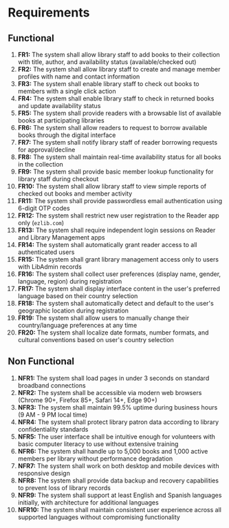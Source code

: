 # Requirements

## Functional

1. **FR1:** The system shall allow library staff to add books to their collection with title, author, and availability status (available/checked out)
2. **FR2:** The system shall allow library staff to create and manage member profiles with name and contact information
3. **FR3:** The system shall enable library staff to check out books to members with a single click action
4. **FR4:** The system shall enable library staff to check in returned books and update availability status
5. **FR5:** The system shall provide readers with a browsable list of available books at participating libraries
6. **FR6:** The system shall allow readers to request to borrow available books through the digital interface
7. **FR7:** The system shall notify library staff of reader borrowing requests for approval/decline
8. **FR8:** The system shall maintain real-time availability status for all books in the collection
9. **FR9:** The system shall provide basic member lookup functionality for library staff during checkout
10. **FR10:** The system shall allow library staff to view simple reports of checked out books and member activity
11. **FR11:** The system shall provide passwordless email authentication using 6-digit OTP codes
12. **FR12:** The system shall restrict new user registration to the Reader app only (`ezlib.com`)
13. **FR13:** The system shall require independent login sessions on Reader and Library Management apps
14. **FR14:** The system shall automatically grant reader access to all authenticated users
15. **FR15:** The system shall grant library management access only to users with LibAdmin records
16. **FR16:** The system shall collect user preferences (display name, gender, language, region) during registration
17. **FR17:** The system shall display interface content in the user's preferred language based on their country selection
18. **FR18:** The system shall automatically detect and default to the user's geographic location during registration
19. **FR19:** The system shall allow users to manually change their country/language preferences at any time
20. **FR20:** The system shall localize date formats, number formats, and cultural conventions based on user's country selection

## Non Functional

1. **NFR1:** The system shall load pages in under 3 seconds on standard broadband connections
2. **NFR2:** The system shall be accessible via modern web browsers (Chrome 90+, Firefox 85+, Safari 14+, Edge 90+)
3. **NFR3:** The system shall maintain 99.5% uptime during business hours (9 AM - 9 PM local time)
4. **NFR4:** The system shall protect library patron data according to library confidentiality standards
5. **NFR5:** The user interface shall be intuitive enough for volunteers with basic computer literacy to use without extensive training
6. **NFR6:** The system shall handle up to 5,000 books and 1,000 active members per library without performance degradation
7. **NFR7:** The system shall work on both desktop and mobile devices with responsive design
8. **NFR8:** The system shall provide data backup and recovery capabilities to prevent loss of library records
9. **NFR9:** The system shall support at least English and Spanish languages initially, with architecture for additional languages
10. **NFR10:** The system shall maintain consistent user experience across all supported languages without compromising functionality
